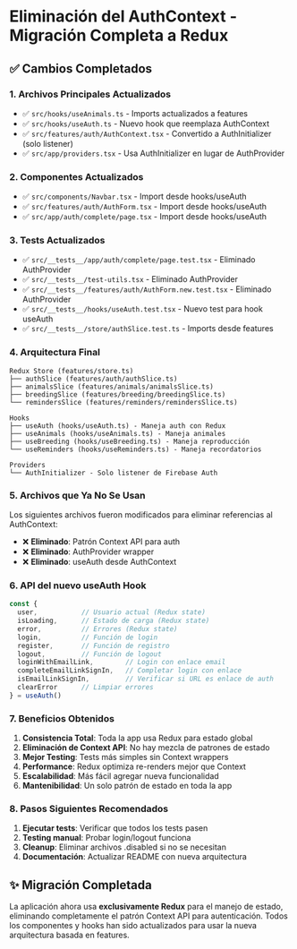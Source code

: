 # Eliminación del AuthContext - Migración Completa a Redux

## ✅ Cambios Completados

### 1. Archivos Principales Actualizados

- ✅ `src/hooks/useAnimals.ts` - Imports actualizados a features
- ✅ `src/hooks/useAuth.ts` - Nuevo hook que reemplaza AuthContext
- ✅ `src/features/auth/AuthContext.tsx` - Convertido a AuthInitializer (solo listener)
- ✅ `src/app/providers.tsx` - Usa AuthInitializer en lugar de AuthProvider

### 2. Componentes Actualizados

- ✅ `src/components/Navbar.tsx` - Import desde hooks/useAuth
- ✅ `src/features/auth/AuthForm.tsx` - Import desde hooks/useAuth
- ✅ `src/app/auth/complete/page.tsx` - Import desde hooks/useAuth

### 3. Tests Actualizados

- ✅ `src/__tests__/app/auth/complete/page.test.tsx` - Eliminado AuthProvider
- ✅ `src/__tests__/test-utils.tsx` - Eliminado AuthProvider
- ✅ `src/__tests__/features/auth/AuthForm.new.test.tsx` - Eliminado AuthProvider
- ✅ `src/__tests__/hooks/useAuth.test.tsx` - Nuevo test para hook useAuth
- ✅ `src/__tests__/store/authSlice.test.ts` - Imports desde features

### 4. Arquitectura Final

```
Redux Store (features/store.ts)
├── authSlice (features/auth/authSlice.ts)
├── animalsSlice (features/animals/animalsSlice.ts)
├── breedingSlice (features/breeding/breedingSlice.ts)
└── remindersSlice (features/reminders/remindersSlice.ts)

Hooks
├── useAuth (hooks/useAuth.ts) - Maneja auth con Redux
├── useAnimals (hooks/useAnimals.ts) - Maneja animales
├── useBreeding (hooks/useBreeding.ts) - Maneja reproducción
└── useReminders (hooks/useReminders.ts) - Maneja recordatorios

Providers
└── AuthInitializer - Solo listener de Firebase Auth
```

### 5. Archivos que Ya No Se Usan

Los siguientes archivos fueron modificados para eliminar referencias al AuthContext:

- ❌ **Eliminado**: Patrón Context API para auth
- ❌ **Eliminado**: AuthProvider wrapper
- ❌ **Eliminado**: useAuth desde AuthContext

### 6. API del nuevo useAuth Hook

```typescript
const {
  user,           // Usuario actual (Redux state)
  isLoading,      // Estado de carga (Redux state)
  error,          // Errores (Redux state)
  login,          // Función de login
  register,       // Función de registro
  logout,         // Función de logout
  loginWithEmailLink,        // Login con enlace email
  completeEmailLinkSignIn,   // Completar login con enlace
  isEmailLinkSignIn,         // Verificar si URL es enlace de auth
  clearError      // Limpiar errores
} = useAuth()
```

### 7. Beneficios Obtenidos

1. **Consistencia Total**: Toda la app usa Redux para estado global
2. **Eliminación de Context API**: No hay mezcla de patrones de estado
3. **Mejor Testing**: Tests más simples sin Context wrappers
4. **Performance**: Redux optimiza re-renders mejor que Context
5. **Escalabilidad**: Más fácil agregar nueva funcionalidad
6. **Mantenibilidad**: Un solo patrón de estado en toda la app

### 8. Pasos Siguientes Recomendados

1. **Ejecutar tests**: Verificar que todos los tests pasen
2. **Testing manual**: Probar login/logout funciona
3. **Cleanup**: Eliminar archivos .disabled si no se necesitan
4. **Documentación**: Actualizar README con nueva arquitectura

## ✨ Migración Completada

La aplicación ahora usa **exclusivamente Redux** para el manejo de estado, eliminando completamente el patrón Context API para autenticación. Todos los componentes y hooks han sido actualizados para usar la nueva arquitectura basada en features.
